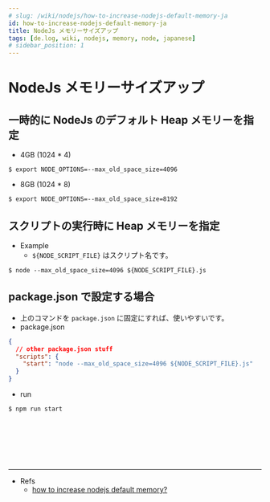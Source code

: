 ```yaml
---
# slug: /wiki/nodejs/how-to-increase-nodejs-default-memory-ja
id: how-to-increase-nodejs-default-memory-ja
title: NodeJs メモリーサイズアップ
tags: [de.log, wiki, nodejs, memory, node, japanese]
# sidebar_position: 1
---
```


<!--title -->
# NodeJs メモリーサイズアップ
<!--//title -->


## 一時的に NodeJs のデフォルト Heap メモリーを指定
- 4GB (1024 * 4)
```shell
$ export NODE_OPTIONS=--max_old_space_size=4096
```

- 8GB (1024 * 8)
```shell
$ export NODE_OPTIONS=--max_old_space_size=8192
```


## スクリプトの実行時に Heap メモリーを指定
- Example
  + `${NODE_SCRIPT_FILE}` はスクリプト名です。
```shell
$ node --max_old_space_size=4096 ${NODE_SCRIPT_FILE}.js
```

## package.json で設定する場合
- 上のコマンドを `package.json` に固定にすれば、使いやすいです。
- package.json
```json
{
  // other package.json stuff
  "scripts": {
    "start": "node --max_old_space_size=4096 ${NODE_SCRIPT_FILE}.js"
  }
}
```

- run
```shell
$ npm run start
```


<br /><br /><br /><br /><br />

---
- Refs
  + [how to increase nodejs default memory?](https://stackoverflow.com/questions/34356012/how-to-increase-nodejs-default-memory)